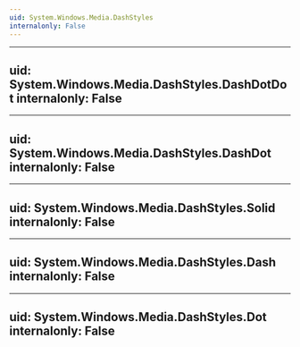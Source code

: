 ```yaml
---
uid: System.Windows.Media.DashStyles
internalonly: False
---
```


---
uid: System.Windows.Media.DashStyles.DashDotDot
internalonly: False
---

---
uid: System.Windows.Media.DashStyles.DashDot
internalonly: False
---

---
uid: System.Windows.Media.DashStyles.Solid
internalonly: False
---

---
uid: System.Windows.Media.DashStyles.Dash
internalonly: False
---

---
uid: System.Windows.Media.DashStyles.Dot
internalonly: False
---
